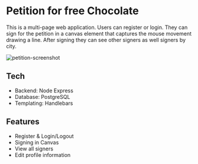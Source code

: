 # Petition for free Chocolate
This is a multi-page web application. Users can register or login. They can sign for the petition in a canvas element that captures the mouse movement drawing a line. After signing they can see other signers as well signers by city.

![petition-screenshot](https://user-images.githubusercontent.com/46029650/56796690-60d8d080-6813-11e9-99c7-1539bb37df24.JPG)

## Tech
 * Backend: Node Express
 * Database: PostgreSQL
 * Templating: Handlebars

## Features
* Register & Login/Logout
* Signing in Canvas
* View all signers
* Edit profile information